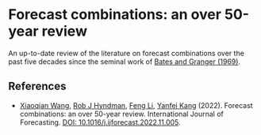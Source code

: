 Forecast combinations: an over 50-year review
========
An up-to-date review of the literature on forecast combinations over the past five decades since the seminal work of [Bates and Granger (1969)](https://doi.org/10.2307/3008764).



References
----------

- [Xiaoqian Wang](https://xqnwang.rbind.io/),  [Rob J Hyndman](https://robjhyndman.com/), [Feng Li](https://feng.li/), [Yanfei Kang](https://yanfei.site/) (2022). Forecast combinations: an over 50-year review. International Journal of Forecasting. [DOI: 10.1016/j.ijforecast.2022.11.005](https://doi.org/10.1016/j.ijforecast.2022.11.005).
